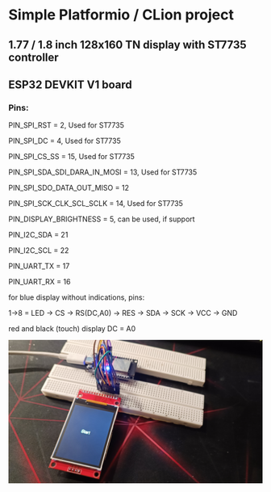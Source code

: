 <h1>Simple Platformio / CLion project</h1>
<h2>1.77 / 1.8 inch 128x160 TN display with ST7735 controller</h2>
<h2>ESP32 DEVKIT V1 board</h2>
<h3>Pins:</h3>
<p>PIN_SPI_RST = 2, Used for ST7735</p>
<p>PIN_SPI_DC = 4, Used for ST7735</p>
<p>PIN_SPI_CS_SS = 15, Used for ST7735</p>
<p>PIN_SPI_SDA_SDI_DARA_IN_MOSI = 13, Used for ST7735</p>
<p>PIN_SPI_SDO_DATA_OUT_MISO = 12</p>
<p>PIN_SPI_SCK_CLK_SCL_SCLK = 14, Used for ST7735</p>
<p>PIN_DISPLAY_BRIGHTNESS = 5, can be used, if support</p>
<p>PIN_I2C_SDA = 21</p>
<p>PIN_I2C_SCL = 22</p>
<p>PIN_UART_TX = 17</p>
<p>PIN_UART_RX = 16</p>

<p>for blue display without indications, pins:</p>
<p>1->8 = LED -> CS -> RS(DC,A0) -> RES -> SDA -> SCK -> VCC -> GND</p>
<p>red and black (touch) display DC = A0</p>

![1!](https://github.com/RomanKryvolapov/2.4_2.8_LCD_320x240_ILI9341_ESP32/blob/master/Display.jpg "1")